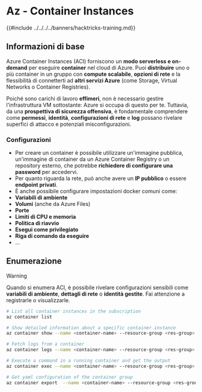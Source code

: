 # Az - Container Instances

{{#include ../../../../banners/hacktricks-training.md}}

## Informazioni di base

Azure Container Instances (ACI) forniscono un **modo serverless e on-demand** per eseguire **container** nel cloud di Azure. Puoi **distribuire** uno o più container in un gruppo con **compute scalabile**, **opzioni di rete** e la flessibilità di connetterti ad **altri servizi Azure** (come Storage, Virtual Networks o Container Registries).

Poiché sono carichi di lavoro **effimeri**, non è necessario gestire l'infrastruttura VM sottostante: Azure si occupa di questo per te. Tuttavia, da una **prospettiva di sicurezza offensiva**, è fondamentale comprendere come **permessi**, **identità**, **configurazioni di rete** e **log** possano rivelare superfici di attacco e potenziali misconfigurazioni.

### Configurazioni

- Per creare un container è possibile utilizzare un'immagine pubblica, un'immagine di container da un Azure Container Registry o un repository esterno, che potrebbe **richiedere di configurare una password** per accedervi.
- Per quanto riguarda la rete, può anche avere un **IP pubblico** o essere **endpoint privati**.
- È anche possibile configurare impostazioni docker comuni come:
- **Variabili di ambiente**
- **Volumi** (anche da Azure Files)
- **Porte**
- **Limiti di CPU e memoria**
- **Politica di riavvio**
- **Esegui come privilegiato**
- **Riga di comando da eseguire**
- ...

## Enumerazione

> [!WARNING]
> Quando si enumera ACI, è possibile rivelare configurazioni sensibili come **variabili di ambiente**, **dettagli di rete** o **identità gestite**. Fai attenzione a registrarle o visualizzarle.
```bash
# List all container instances in the subscription
az container list

# Show detailed information about a specific container instance
az container show --name <container-name> --resource-group <res-group>

# Fetch logs from a container
az container logs --name <container-name> --resource-group <res-group>

# Execute a command in a running container and get the output
az container exec --name <container-name> --resource-group <res-group> --exec-command "ls"

# Get yaml configuration of the container group
az container export  --name <container-name> --resource-group <res-group>
```

